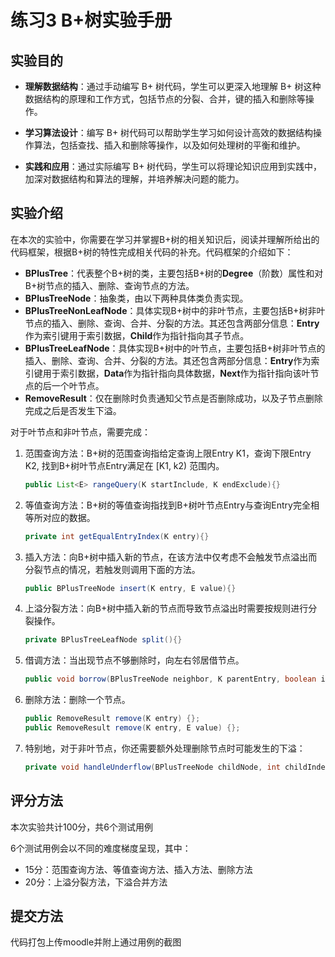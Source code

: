 # 练习3 B+树实验手册

## 实验目的

- **理解数据结构**：通过手动编写 B+ 树代码，学生可以更深入地理解 B+ 树这种数据结构的原理和工作方式，包括节点的分裂、合并，键的插入和删除等操作。

- **学习算法设计**：编写 B+ 树代码可以帮助学生学习如何设计高效的数据结构操作算法，包括查找、插入和删除等操作，以及如何处理树的平衡和维护。

- **实践和应用**：通过实际编写 B+ 树代码，学生可以将理论知识应用到实践中，加深对数据结构和算法的理解，并培养解决问题的能力。

## 实验介绍

在本次的实验中，你需要在学习并掌握B+树的相关知识后，阅读并理解所给出的代码框架，根据B+树的特性完成相关代码的补充。代码框架的介绍如下：

- **BPlusTree**：代表整个B+树的类，主要包括B+树的**Degree**（阶数）属性和对B+树节点的插入、删除、查询节点的方法。
- **BPlusTreeNode**：抽象类，由以下两种具体类负责实现。
- **BPlusTreeNonLeafNode**：具体实现B+树中的非叶节点，主要包括B+树非叶节点的插入、删除、查询、合并、分裂的方法。其还包含两部分信息：**Entry**作为索引键用于索引数据，**Child**作为指针指向其子节点。
- **BPlusTreeLeafNode**：具体实现B+树中的叶节点，主要包括B+树非叶节点的插入、删除、查询、合并、分裂的方法。其还包含两部分信息：**Entry**作为索引键用于索引数据，**Data**作为指针指向具体数据，**Next**作为指针指向该叶节点的后一个叶节点。
- **RemoveResult**：仅在删除时负责通知父节点是否删除成功，以及子节点删除完成之后是否发生下溢。

对于叶节点和非叶节点，需要完成：

1. 范围查询方法：B+树的范围查询指给定查询上限Entry K1，查询下限Entry K2, 找到B+树叶节点Entry满足在 [K1, k2) 范围内。

   ```java
   public List<E> rangeQuery(K startInclude, K endExclude){}
   ```

2. 等值查询方法：B+树的等值查询指找到B+树叶节点Entry与查询Entry完全相等所对应的数据。

   ```Java
   private int getEqualEntryIndex(K entry){}
   ```

3. 插入方法：向B+树中插入新的节点，在该方法中仅考虑不会触发节点溢出而分裂节点的情况，若触发则调用下面的方法。

   ```Java
   public BPlusTreeNode insert(K entry, E value){}
   ```

4. 上溢分裂方法：向B+树中插入新的节点而导致节点溢出时需要按规则进行分裂操作。

   ```java
   private BPlusTreeLeafNode split(){}
   ```

5. 借调方法：当出现节点不够删除时，向左右邻居借节点。

   ```java
   public void borrow(BPlusTreeNode neighbor, K parentEntry, boolean isLeft){}
   ```

6. 删除方法：删除一个节点。

   ```java
   public RemoveResult remove(K entry) {};
   public RemoveResult remove(K entry, E value) {};
   ```

7. 特别地，对于非叶节点，你还需要额外处理删除节点时可能发生的下溢：

   ```java
   private void handleUnderflow(BPlusTreeNode childNode, int childIndex, int entryIndex) {}
   ```

## 评分方法

本次实验共计100分，共6个测试用例

6个测试用例会以不同的难度梯度呈现，其中：

- 15分：范围查询方法、等值查询方法、插入方法、删除方法
- 20分：上溢分裂方法，下溢合并方法

## 提交方法

代码打包上传moodle并附上通过用例的截图